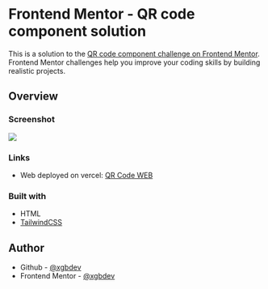 # Frontend Mentor - QR code component solution

This is a solution to the [QR code component challenge on Frontend Mentor](https://www.frontendmentor.io/challenges/qr-code-component-iux_sIO_H). Frontend Mentor challenges help you improve your coding skills by building realistic projects. 

## Overview

### Screenshot

![](https://img001.prntscr.com/file/img001/Bs3rvar4R5-Nz_zDC7WU6g.png)

### Links

- Web deployed on vercel: [QR Code WEB](https://qr-code-component-seven-eta.vercel.app/)

### Built with

- HTML
- [TailwindCSS](https://tailwindcss.com/)

## Author

- Github - [@xgbdev](https://www.github.com/xgbdev)
- Frontend Mentor - [@xgbdev](https://www.frontendmentor.io/profile/xgbdev)
